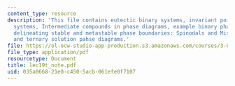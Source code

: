 ```yaml
---
content_type: resource
description: 'This file contains eutectic binary systems, invariant points in binary
  systems, Intermediate compounds in phase diagrams, example binary phase diagrams,
  delineating stable and metastable phase boundaries: Spinodals and Miscibility Gaps
  and ternary solution pahse diagrams.'
file: https://ol-ocw-studio-app-production.s3.amazonaws.com/courses/3-012-fundamentals-of-materials-science-fall-2005/035a066821e0c4505acb061efe0f7107_lec19t_note.pdf
file_type: application/pdf
resourcetype: Document
title: lec19t_note.pdf
uid: 035a0668-21e0-c450-5acb-061efe0f7107
---
```

